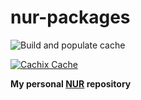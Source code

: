 # nur-packages

[comment]: # "Remove this if you don't use github actions"
![Build and populate cache](https://github.com/onemoresuza/nur-packages/workflows/Build%20and%20populate%20cache/badge.svg)

[comment]: # "Remove this if you don't use cachix"
[comment]: # "Also, when using shields.io, replace '-' with '_'"
[![Cachix Cache](https://img.shields.io/badge/cachix-nur_onemoresuza-blue.svg)](https://nur-onemoresuza.cachix.org)

**My personal [NUR](https://github.com/nix-community/NUR) repository**

